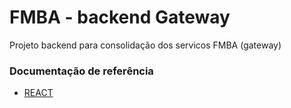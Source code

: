 # FMBA - backend Gateway 
Projeto backend para consolidação dos servicos FMBA (gateway)

### Documentação de referência

* [REACT](https://pt-br.reactjs.org/)

